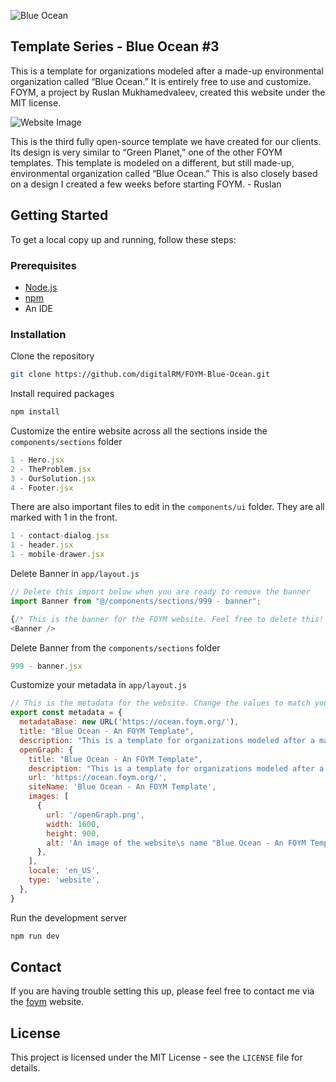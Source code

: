 ![Blue Ocean](https://github.com/user-attachments/assets/7290f71d-549a-45e6-8bde-475a3f30290f)

Template Series - Blue Ocean #3
---

This is a template for organizations modeled after a made-up environmental organization called “Blue Ocean.” It is entirely free to use and customize. FOYM, a project by Ruslan Mukhamedvaleev, created this website under the MIT license.

![Website Image](https://github.com/user-attachments/assets/426676df-92f5-4100-a219-b44d2058caa0)

This is the third fully open-source template we have created for our clients. Its design is very similar to “Green Planet,” one of the other FOYM templates. This template is modeled on a different, but still made-up, environmental organization called “Blue Ocean.” This is also closely based on a design I created a few weeks before starting FOYM. - Ruslan

Getting Started
---

To get a local copy up and running, follow these steps:

### Prerequisites

- [Node.js](https://nodejs.org/en)
- [npm](https://docs.npmjs.com/downloading-and-installing-node-js-and-npm)
- An IDE

### Installation

Clone the repository

```bash
git clone https://github.com/digitalRM/FOYM-Blue-Ocean.git
```

Install required packages

```bash
npm install
```

Customize the entire website across all the sections inside the `components/sections` folder
```js
1 - Hero.jsx
2 - TheProblem.jsx
3 - OurSolution.jsx
4 - Footer.jsx
```

There are also important files to edit in the `components/ui` folder. They are all marked with 1 in the front. 
```js
1 - contact-dialog.jsx
1 - header.jsx
1 - mobile-drawer.jsx
```

Delete Banner in `app/layout.js`

```js
// Delete this import below when you are ready to remove the banner
import Banner from "@/components/sections/999 - banner";

{/* This is the banner for the FOYM website. Feel free to delete this! */}
<Banner />
```
Delete Banner from the `components/sections` folder
```js
999 - banner.jsx
```

Customize your metadata in `app/layout.js`
```js
// This is the metadata for the website. Change the values to match your website. Upload the openGraph.png to your public folder
export const metadata = {
  metadataBase: new URL('https://ocean.foym.org/'),
  title: "Blue Ocean - An FOYM Template",
  description: "This is a template for organizations modeled after a made-up environmental organization called “Blue Ocean.” It is entirely free to use and customize. FOYM, a project by Ruslan Mukhamedvaleev, created this website under the MIT license.",
  openGraph: {
    title: "Blue Ocean - An FOYM Template",
    description: "This is a template for organizations modeled after a made-up environmental organization called “Blue Ocean.” It is entirely free to use and customize. FOYM, a project by Ruslan Mukhamedvaleev, created this website under the MIT license.",
    url: 'https://ocean.foym.org/',
    siteName: 'Blue Ocean - An FOYM Template',
    images: [
      {
        url: '/openGraph.png',
        width: 1600,
        height: 900,
        alt: 'An image of the website\s name "Blue Ocean - An FOYM Template" and star like characters in the background pointing at the name',
      },
    ], 
    locale: 'en_US',
    type: 'website',
  },
}
```

Run the development server

```bash
npm run dev
```

## Contact 

If you are having trouble setting this up, please feel free to contact me via the [foym](https://www.foym.org) website. 

## License

This project is licensed under the MIT License - see the `LICENSE` file for details.


